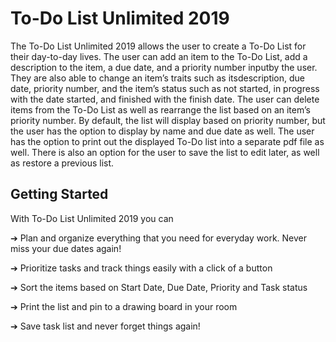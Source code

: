 # To-Do List Unlimited 2019

The  To-Do  List  Unlimited  2019  allows  the  user  to  create  a  To-Do  List  for  their  day-to-day lives. The user can add an item to the To-Do List, add a description to the item, a due date, and a priority number inputby the user. They are also able to change an item’s traits such as itsdescription, due date, priority number, and the item’s status such as not started, in progress with the date started, and finished with the finish date. The user can delete items from the To-Do List as well as rearrange the list based on an item’s priority number. By default, the list will display based  on  priority  number,  but  the  user  has  the  option  to  display  by  name  and  due  date  as  well. The  user  has  the  option  to  print  out  the  displayed  To-Do  list  into  a  separate  pdf  file  as  well. There is also an option for the user to save the list to edit later, as well as restore a previous list.

## Getting Started
With To-Do List Unlimited 2019 you can

➔ Plan and organize everything that you need for everyday work. Never miss your due
dates again!

➔ Prioritize tasks and track things easily with a click of a button

➔ Sort the items based on Start Date, Due Date, Priority and Task status

➔ Print the list and pin to a drawing board in your room

➔ Save task list and never forget things again!

